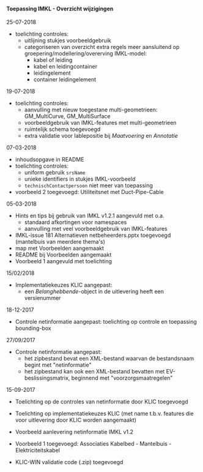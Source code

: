 ﻿#### Toepassing IMKL - Overzicht wijzigingen

25-07-2018
- toelichting controles:
  - uitlijning stukjes voorbeeldgebruik
  - categoriseren van overzicht extra regels meer aansluitend op groepering/modellering/overerving IMKL-model:
    - kabel of leiding
	- kabel en leidingcontainer
	- leidingelement
	- container leidingelement

19-07-2018
- toelichting controles:
  - aanvulling met nieuw toegestane multi-geometrieen: GM_MultiCurve, GM_MultiSurface
  - voorbeeldgebruik van IMKL-features met multi-geometrieen
  - ruimtelijk schema toegevoegd
  - extra validatie voor lablepositie bij _Maatvoering_ en _Annotatie_

07-03-2018
- inhoudsopgave in README
- toelichting controles:
  - uniform gebruik `srsName`
  - unieke identifiers in stukjes IMKL-voorbeeld
  - `technischContactpersoon` niet meer van toepassing
- voorbeeld 2 toegevoegd: Utiliteitsnet met Duct-Pipe-Cable

05-03-2018
- Hints en tips bij gebruik van IMKL v1.2.1 aangevuld met o.a.
  - standaard afkortingen voor namespaces
  - aanvulling met veel voorbeeldgebruik van IMKL-features
- IMKL-issue 181 Alternatieven netbeheerders.pptx toegevoegd (mantelbuis van meerdere thema's)
- map met Voorbeelden aangemaakt
- README bij Voorbeelden aangemaakt
- Voorbeeld 1 aangevuld met toelichting

15/02/2018
* Implementatiekeuzes KLIC aangepast:
  - een _Belanghebbende_-object in de uitlevering heeft een versienummer

18-12-2017
* Controle netinformatie aangepast: toelichting op controle en toepassing bounding-box

27/09/2017
* Controle netinformatie aangepast:
  - het zipbestand bevat een XML-bestand waarvan de bestandsnaam begint met "netinformatie"
  - het zipbestand kan ook een XML-bestand bevatten met EV-beslissingsmatrix, beginnend met "voorzorgsmaatregelen"

15-09-2017
* Toelichting op de controles van netinformatie door KLIC toegevoegd
- Toelichting op implementatiekeuzes KLIC (met name t.b.v. features die voor uitlevering door KLIC worden aangemaakt)
* Voorbeeld aanlevering netinformatie IMKL v1.2
- Voorbeeld 1 toegevoegd: Associaties Kabelbed - Mantelbuis - Elektriciteitskabel
* KLIC-WIN validatie code (.zip) toegevoegd
